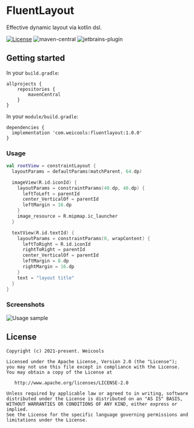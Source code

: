 # FluentLayout

Effective dynamic layout via kotlin dsl.

[![License](https://img.shields.io/badge/license-Apache%202.0-blue.svg)](https://github.com/lecymeng/FluentLayout/blob/master/LICENSE)
![maven-central](https://img.shields.io/maven-central/v/com.weicools/fluentlayout.svg)
![jetbrains-plugin](https://img.shields.io/jetbrains/plugin/v/9202-a8translate.svg)

## Getting started

In your `build.gradle`:

```
allprojects {
    repositories {
        mavenCentral
    }
}
```

In your `module/build.gradle`:

```
dependencies {
  implementation 'com.weicools:fluentlayout:1.0.0'
}
```

### Usage

```kotlin
val rootView = constraintLayout {
  layoutParams = defaultParams(matchParent, 64.dp)

  imageView(R.id.iconId) {
    layoutParams = constraintParams(40.dp, 40.dp) {
      leftToLeft = parentId
      center_VerticalOf = parentId
      leftMargin = 16.dp
    }
    image_resource = R.mipmap.ic_launcher
  }

  textView(R.id.textId) {
    layoutParams = constraintParams(0, wrapContent) {
      leftToRight = R.id.iconId
      rightToRight = parentId
      center_VerticalOf = parentId
      leftMargin = 8.dp
      rightMargin = 16.dp
    }
    text = "layout title"
  }
}
```

### Screenshots

![Usage sample](https://blog-1251678165.cos.ap-chengdu.myqcloud.com/NWvJSz.png)

## License

```
Copyright (c) 2021-present. Weicools

Licensed under the Apache License, Version 2.0 (the "License");
you may not use this file except in compliance with the License.
You may obtain a copy of the License at

   http://www.apache.org/licenses/LICENSE-2.0

Unless required by applicable law or agreed to in writing, software
distributed under the License is distributed on an "AS IS" BASIS,
WITHOUT WARRANTIES OR CONDITIONS OF ANY KIND, either express or implied.
See the License for the specific language governing permissions and
limitations under the License.
```
